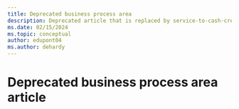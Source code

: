 ```yaml
---
title: Deprecated business process area
description: Deprecated article that is replaced by service-to-cash-create-process-service-work - go read that instead.
ms.date: 02/15/2024
ms.topic: conceptual
author: edupont04
ms.author: dehardy
---
```

<!-- DEPRECATED AND REPLACED BY service-to-cash-create-process-service-work.md-->
# Deprecated business process area article
<!--
***Applies to: Dynamics 365 Business Central, Dynamics 365 Customer Service, Dynamics 365 Field Service, Dynamics 365 Supply Chain Management***

This article describes the benefits and process flow of the *Create work orders* business process area that is part of the *Service to cash* end-to-end process. This area covers the business processes that lead to the creation of work orders. It also covers the business processes that determine the content of the work order to ensure that it has the necessary information to efficiently drive the downstream scheduling and service delivery processes.

Work orders are the primary object for service management, such as in Dynamics 365 Field Service. It's important to identify and document the business processes that lead to their creation, and the population of their content, in the first stages of your implementation project. This approach helps you ensure that your unique business requirements can be met through standard capabilities or by building customizations.

The following list shows a few examples of business processes that lead to the creation of work orders:

- **Customer requests**

    In some scenarios, a customer contacts your customer service organization, and the information is transferred from a case to a work order because the issue can't be resolved remotely. In other scenarios, the customer contacts the service department, either directly or through a customer portal, to request service in a reactive manner.

- **Ongoing maintenance**

    These scenarios can arise from service agreements, or contracts, with customers to supply specific ongoing services over the course of the contract period. For these scenarios, work orders can be automatically generated on a repeating basis as they are needed to complete the preventative maintenance schedule.

- **Smart devices**

    More and more items that require servicing are connected to the internet and can supply alerts that trigger the need for service and, therefore, the creation of a work order.

- **Integrations**

    Sometimes, the service application that is being implemented isn't used exclusively throughout your organization, or it isn't considered the "system of record" for work orders. In these scenarios, you might want to create integrations with other systems that are responsible for creating work orders and updating the content between them.

- **Manual**

    In many organizations, there are numerous scenarios where an application user must manually create a work order record. For example, a user responds to a phone call from a customer, or a frontline worker at the service location identifies other services that must be supplied.

In addition to documenting work order creation scenarios and processes, it's important to identify the required work order content during the creation process. Work orders that include all the necessary information can be processed through the service lifecycle as efficiently as possible.

Although the definition of *required content* varies by organization, industry, service type, or creation method, there are some general categories that apply to many scenarios. The following list describes some examples:

- **Identifying the service customer**

    In some cases, the customer is your own organization. However, most of the time, the customer is an external entity and has unique attributes that must be considered when you deliver service to it. When you identify the service customer on the work order, those unique customer attributes can be accommodated.

- **Determining the service location**

    During field service, or service in varied locations, it's important to identify the specific location where the service is provided. Usually, you register the location by specifying a postal address that can be transformed into latitude and longitude coordinates (a geocode). The geocode can then be used to calculate the estimated travel time between service locations. It can also be used to help select the right resources for scheduling the work order.

- **Defining the estimated scope of work**

    The scope of a work order usually includes content that defines the type of service work that is expected to be performed. This information, in turn, helps determine the amount of time to allocate, the resources that are required to carry out the work, and the parts and materials that might be needed. An accurate estimate of the scope of work during work order creation significantly increases the likelihood that the work will be completed within the shortest time and with the fewest service visits. It also helps make the most efficient use of your company's resources.

- **Establishing pricing and entitlements**

    In some scenarios, it might be necessary to modify the price of the parts and labor that are used in the work order. In other scenarios, it might be necessary to ensure that the service work accounts for specific entitlements, or service level agreements (SLAs), based on the service customer, the type of work that is being performed, or the details of a service contract. Correct documentation of these items during work order creation helps ensure that the work is scheduled and completed as expected. Therefore, it also helps reduce the need for later modifications.

- **Defining scheduling parameters**

    Particularly in field service scenarios where frontline workers travel to multiple service locations per day, and time commitments are made to customers, it's important to ensure that specific scheduling parameters are well defined in the work order during the creation process. Well-defined parameters help your organization achieve maximum optimization of service operations and also meet customer expectations.

## Stakeholders

The documentation of work order creation methods and required content is foundational to the downstream processes of scheduling and service delivery. Therefore, it's important to include the necessary stakeholders when you define these processes for your implementation project. Many people across the organization should contribute to the decision-making process and design of the *Create work orders* business process area. The following list provides examples of such stakeholders: 

- **Operations stakeholders** – Example: Chief Operating Officer (COO)
- **Field service stakeholders** – Examples: Service managers, field supervisors, dispatchers, and frontline workers
- **Customer service stakeholders** – Example: Call center manager
- **Finance stakeholder** – Examples: Chief Financial Officer (CFO) and controller

## Create work orders process flow 

The following diagram illustrates the *Create work orders* business process area. [!INCLUDE [daf-business-process-flow-def](~/../shared-content/shared/guidance-includes/daf-business-process-flow-def.md)]

:::image type="content" source="media/service-to-cash-graphics-create-work-orders-flow.svg" alt-text="Flow diagram for the business process area, which is explained in the paragraphs after the image." lightbox="media/service-to-cash-graphics-create-work-orders-flow.svg":::

1. Start
2. A parallel branch from 1. Start includes the *Service to Cash* end-to-end process.

    1. *Create and manage accounts for servicing* business process area
    2. *Create and manage assets* business process area
    3. *Create and manage service resources* business process area
    4. *Establish servicing policies and procedures* business process area
    5. *Create work orders* business process area

        1. *Initiate work order creation* business process
        2. *Establish service customer* business process
        3. *Establish service location* parameters business process
        4. *Define expected scope of work* business process
        5. *Establish pricing and entitlements* business process
        6. *Define scheduling parameters* business process

3. A parallel branch from 1. Start includes the *Case to resolution* end-to-end process.

    1. *Convert to work order* business process

        1. Connects to the 2.e. *Create work orders* business process area

4. A parallel branch from 1. Start includes the *Project to profit* end-to-end business process.

    1. *Deliver project work* business process area
    2. Connects to the 2.e. *Create work orders* business process area

5. A parallel branch from 1. Start includes the *Acquire to dispose* end-to-end business process.

    1. *Acquire assets* business process area
    2. Connects to the 2.e.iv. *Define expected scope of work* business process

6. End

## Create work orders benefits

There are many benefits from the *Create work order* process area. The following sections describe key benefits of the *Create work order* process in Dynamics 365 solutions.

### Centralized work information

A work order includes all the key information that is required to carry out a service job. It provides a single centralized record of the work that service managers can track and use later for reporting and analytical purposes.

### Scheduling efficiencies

By ensuring that work orders include the necessary information, you allow for optimization of the service schedule. This optimization helps dispatchers select the best resources and time slots to perform the service work. It also helps minimize the need for other service trips.

### Quality of service delivery

When accurate and complete data is captured about the work that must be performed, field service resources can be scheduled to arrive at the right location and with the right parts, supporting guides, and steps that are required to complete the work that was promised to the customer.

## Next steps

If you want to implement Dynamics 365 solutions to help with your *Create work order* processes, you can use the following resources and steps to learn more. Links are added when articles become available.

1. *Create work orders* (the article that you're currently reading)
2. *Schedule work orders*
3. *Perform service work*
4. *Review and close work orders*
5. *Analyze service operations*

## Related resources

You can use the following resources to learn more about the *Create work orders* process in Dynamics 365.

- [Create a work order - Dynamics 365 Field service](/dynamics365/field-service/create-work-order)
- [Create and define work orders - Training](/training/modules/implement-work-order-management-agreements-inventory-and-purchasing/2-creating-and-defining-work-orders)
- [Exam MB-240: Microsoft Dynamics 365 Field Service Functional Consultant](/certifications/exams/mb-240)
- [Service Management - Dynamics 365 Supply Chain Management](/dynamics365/supply-chain/service-management/service-management-home-page)
- [Service Management - Dynamics 365 Business Central](/dynamics365/business-central/service-service)
- [Implementation strategy](../implementation-guide/implementation-strategy.md)
- [Process-focused solution](../implementation-guide/process-focused-solution.md)
- [Manage service assets overview](service-to-cash-manage-service-assets.md)
- Find definitions of terminology that is used in content for *Create work orders* process area in the [Glossary of terms in Dynamics 365 business processes](/dynamics365/guidance/business-processes/glossary) article. For example, this glossary includes the following terms:

    - [Work order](glossary.md#work-order)
    - [Service customer](glossary.md#service-customer)
    - [Service location](glossary.md#service-location)
    - [Service resource](glossary.md#service-resource)
    - [Scheduling parameters](glossary.md#scheduling-parameters)
    - [Assets](glossary.md#asset)

## Contributors

*This article is* *maintained by Microsoft. It was originally written by the following contributors.*

Principal authors:

- [Jason du Plessis](https://www.linkedin.com/in/jason-du-plessis-a512171) | FastTrack Solution Architect
- [Dean Hardy](https://www.linkedin.com/in/deanahardy) | FastTrack Solution Architect

## Tags

*Industries:* Agriculture (01-09), Mining (10-14), Construction (15-17), Manufacturing (20-39), Transportation and Public Utilities (40-49), Real Estate (60-67), Services (70-89), Public Administration (91-99)

*Stakeholders:* Customer services, Engineering, IT (Information Technology), Operations, Production, Project Management, Service operations, Transportation, Warehouse

*Products:* Dynamics 365 Business Central, Dynamics 365 Customer Service, Dynamics 365 Field Service, Dynamics 365 Guides, Dynamics 365 Project Operations, Dynamics 365 Remote Assist, Dynamics 365 Supply Chain Management -->
